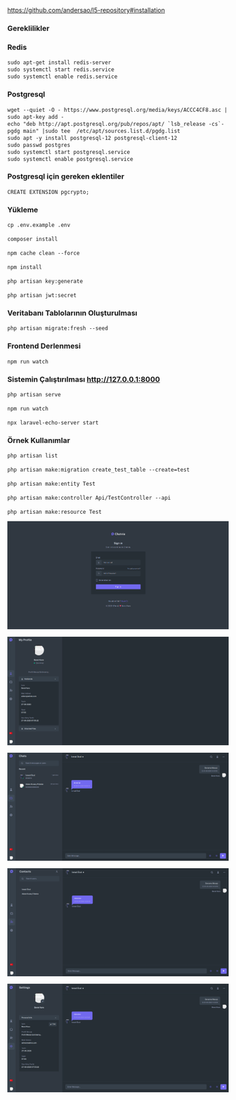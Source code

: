 https://github.com/andersao/l5-repository#installation

### Gereklilikler 

### Redis 
~~~~
sudo apt-get install redis-server
sudo systemctl start redis.service
sudo systemctl enable redis.service
~~~~
### Postgresql
~~~~
wget --quiet -O - https://www.postgresql.org/media/keys/ACCC4CF8.asc | sudo apt-key add -
echo "deb http://apt.postgresql.org/pub/repos/apt/ `lsb_release -cs`-pgdg main" |sudo tee  /etc/apt/sources.list.d/pgdg.list
sudo apt -y install postgresql-12 postgresql-client-12
sudo passwd postgres
sudo systemctl start postgresql.service
sudo systemctl enable postgresql.service
~~~~

### Postgresql için gereken eklentiler
````
CREATE EXTENSION pgcrypto;
````

### Yükleme 

````
cp .env.example .env

composer install

npm cache clean --force

npm install

php artisan key:generate

php artisan jwt:secret

````

### Veritabanı Tablolarının Oluşturulması
````
php artisan migrate:fresh --seed
````


### Frontend Derlenmesi
````
npm run watch
````

### Sistemin Çalıştırılması http://127.0.0.1:8000
````
php artisan serve

npm run watch

npx laravel-echo-server start
````

### Örnek Kullanımlar
````
php artisan list

php artisan make:migration create_test_table --create=test

php artisan make:entity Test

php artisan make:controller Api/TestController --api

php artisan make:resource Test
````

![Screenshot](public/images/screenshot/login.png)

![Screenshot](public/images/screenshot/profile.png)

![Screenshot](public/images/screenshot/chats.png)

![Screenshot](public/images/screenshot/contacts.png)

![Screenshot](public/images/screenshot/settings.png)
